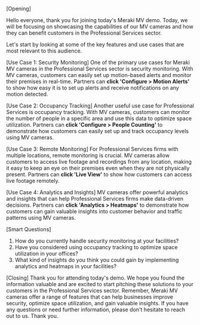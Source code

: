 [Opening]

Hello everyone, thank you for joining today's Meraki MV demo. Today, we will be focusing on showcasing the capabilities of our MV cameras and how they can benefit customers in the Professional Services sector. 

Let's start by looking at some of the key features and use cases that are most relevant to this audience.

[Use Case 1: Security Monitoring]
One of the primary use cases for Meraki MV cameras in the Professional Services sector is security monitoring. With MV cameras, customers can easily set up motion-based alerts and monitor their premises in real-time. Partners can **click 'Configure > Motion Alerts'** to show how easy it is to set up alerts and receive notifications on any motion detected.

[Use Case 2: Occupancy Tracking]
Another useful use case for Professional Services is occupancy tracking. With MV cameras, customers can monitor the number of people in a specific area and use this data to optimize space utilization. Partners can **click 'Configure > People Counting'** to demonstrate how customers can easily set up and track occupancy levels using MV cameras.

[Use Case 3: Remote Monitoring]
For Professional Services firms with multiple locations, remote monitoring is crucial. MV cameras allow customers to access live footage and recordings from any location, making it easy to keep an eye on their premises even when they are not physically present. Partners can **click 'Live View'** to show how customers can access live footage remotely.

[Use Case 4: Analytics and Insights]
MV cameras offer powerful analytics and insights that can help Professional Services firms make data-driven decisions. Partners can **click 'Analytics > Heatmaps'** to demonstrate how customers can gain valuable insights into customer behavior and traffic patterns using MV cameras.

[Smart Questions]
1. How do you currently handle security monitoring at your facilities?
2. Have you considered using occupancy tracking to optimize space utilization in your offices?
3. What kind of insights do you think you could gain by implementing analytics and heatmaps in your facilities?

[Closing]
Thank you for attending today's demo. We hope you found the information valuable and are excited to start pitching these solutions to your customers in the Professional Services sector. Remember, Meraki MV cameras offer a range of features that can help businesses improve security, optimize space utilization, and gain valuable insights. If you have any questions or need further information, please don't hesitate to reach out to us. Thank you.